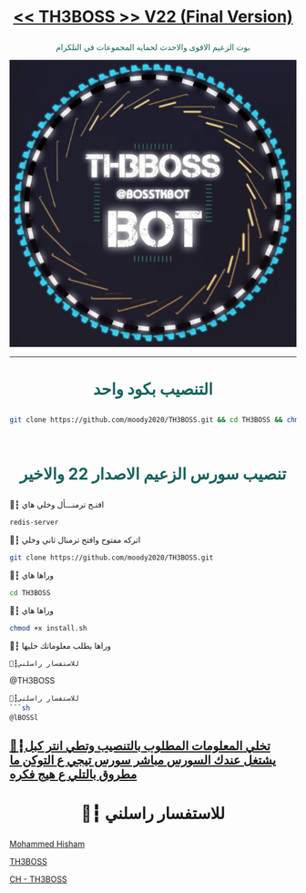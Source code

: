 # <p align="center" style="color:#cb3349" > [<< TH3BOSS >> V22 (Final Version)](https://telegram.me/llDEV1ll)

 <p align="center" style="color: #14635c;" > بوت الزعيم الاقوى والاحدث لحمايه المجموعات في التلكرام
<p align="center"><img src="زعيم.jpg" alt="بوت زعيم" title="بوت زعيم">

***

# <p align="center" style="color: #14635c;" > التنصيب بكود واحد
```sh
git clone https://github.com/moody2020/TH3BOSS.git && cd TH3BOSS && chmod +x install.sh &&./install.sh
```


<br>

# <p align="center" style="color: #14635c;" >  تنصيب سورس الزعيم الاصدار 22 والاخير

🚸┇  افتـح ترمنـــأل وخلي هاي
```sh
redis-server
```
🚸┇  اتركه مفتوح وافتح ترمنال ثاني وخلي
```sh
git clone https://github.com/moody2020/TH3BOSS.git
```
🚸┇  وراها هاي
```sh
cd TH3BOSS
```
🚸┇  وراها هاي 
```sh
chmod +x install.sh
```
🚸┇  وراها يطلب معلوماتك خليها
```
🚸┇للاستفسار راسلني 
```
@TH3BOSS
```sh
🚸┇للاستفسار راسلني 
```sh
@lBOSSl
```
## [🚸┇تخلي المعلومات المطلوب بالتنصيب وتطي انتر كبل يشتغل عندك السورس مباشر  سورس تيجي ع التوكن ما مطروق بالتلي ع هيج فكره](https://telegram.me/llDEV1ll)

# <p align="center"> 🚸┇  للاستفسار راسلني 

  [Mohammed Hisham](https://telegram.me/TH3BOSS) <br>
  
  [TH3BOSS](https://telegram.me/LBOSSL) <br>
  
  [CH - TH3BOSS](https://telegram.me/LLDEV1LL) 
